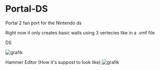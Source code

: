 # Portal-DS
Portal 2 fan port for the Nintendo ds

Right now it only creates basic walls using 3 vertecies like in a .vmf file



DS

![grafik](https://user-images.githubusercontent.com/45313228/219500430-da4b451e-2ff7-4480-ae03-505d1cc393de.png)

Hammer Editor (How it's suppost to look like)
![grafik](https://user-images.githubusercontent.com/45313228/219500441-011ee88b-9470-45a1-ba7b-2a4d5e5ecd2b.png)
